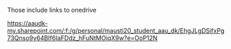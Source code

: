 Those include links to onedrive


https://aaudk-my.sharepoint.com/:f:/g/personal/mausti20_student_aau_dk/EhgJLgDSifxPg73Qnso9y64BIf6IaFDdz_hFuNtMOiqX9w?e=OoP12N
